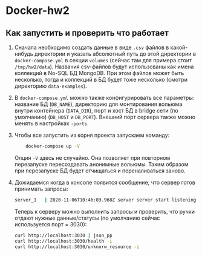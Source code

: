 # Docker-hw2

## Как запустить и проверить что работает

1. Сначала необходимо создать данные в виде `.csv` файлов в какой-нибудь директории и указать
абсолютный путь до этой директории в `docker-compose.yml` в секции `volumes`
(сейчас там для примера стоит `/tmp/hw2/data`). Названия csv-файлов будут использованы как имена коллекций
в No-SQL БД MongoDB. При этом файлов может быть несколько, тогда и коллекций в БД будет тоже несколько
(смотри директорию `data-examples`).

2. В `docker-compose.yml` можно также конфигурировать все параметры: название БД (`DB_NAME`), директорию для монтирования
вольюма внутри контейнера (`DATA_DIR`), порт и хост БД в bridge сети (по умолчанию) (`DB_HOST` и `DB_PORT`).
Внешний порт сервера также можно менять в настройках `-ports`.

3. Чтобы все запустить из корня проекта запускаем команду:

    ```bash
        docker-compose up -V
    ```

    Опция `-V` здесь не случайно. Она позволяет при повторном перезапуске пересоздавать анонимные вольюмы.
    Таким образом при перезапуске БД будет отчищаться и переналиваться заново.

4. Дожидаемся когда в консоле появится сообщение, что сервер готов принимать запросы:

    ```bash
    server_1   | 2020-11-06T10:46:03.968Z server server start listening on 3030
    ```

    Теперь к серверу можно выполнить запросы и проверить, что ручки отдают нужные данные/статусы (по умолчанию сейчас используется порт = 3030):

    ```bash
    curl http://localhost:3030 | json_pp
    curl http://localhost:3030/health -i
    curl http://localhost:3030/unknorw_resource -i
    ```
